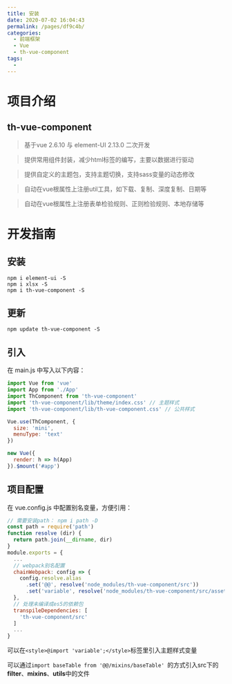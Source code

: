 ```yaml
---
title: 安装
date: 2020-07-02 16:04:43
permalink: /pages/df9c4b/
categories: 
  - 前端框架
  - Vue
  - th-vue-component
tags: 
  - 
---
```


# 项目介绍



## th-vue-component

> 基于vue 2.6.10 与 element-UI 2.13.0 二次开发

> 提供常用组件封装，减少html标签的编写，主要以数据进行驱动

> 提供自定义的主题包，支持主题切换，支持sass变量的动态修改

> 自动在vue根属性上注册util工具，如下载、复制、深度复制、日期等

> 自动在vue根属性上注册表单检验规则、正则检验规则、本地存储等

<!-- more -->


# 开发指南

## 安装

```shell
npm i element-ui -S
npm i xlsx -S
npm i th-vue-component -S
```


## 更新

```shell
npm update th-vue-component -S
```



## 引入

在 main.js 中写入以下内容：

```javascript
import Vue from 'vue'
import App from './App'
import ThComponent from 'th-vue-component'
import 'th-vue-component/lib/theme/index.css' // 主题样式
import 'th-vue-component/lib/th-vue-component.css' // 公共样式

Vue.use(ThComponent, {
  size: 'mini',
  menuType: 'text'
})

new Vue({
  render: h => h(App)
}).$mount('#app')
```


## 项目配置

在 vue.config.js 中配置别名变量，方便引用：

```js
// 需要安装path： npm i path -D
const path = require('path')
function resolve (dir) {
  return path.join(__dirname, dir)
}
module.exports = {
  ...
  // webpack别名配置
  chainWebpack: config => {
    config.resolve.alias
      .set('@@', resolve('node_modules/th-vue-component/src'))
      .set('variable', resolve('node_modules/th-vue-component/src/assets/theme/src/common/variable.scss'))
  },
  // 处理未编译成es5的依赖包
  transpileDependencies: [
    'th-vue-component/src'
  ]
  ...
}
```

可以在`<style>@import 'variable';</style>`标签里引入主题样式变量

可以通过`import baseTable from '@@/mixins/baseTable' `的方式引入src下的**filter**、**mixins**、**utils**中的文件
